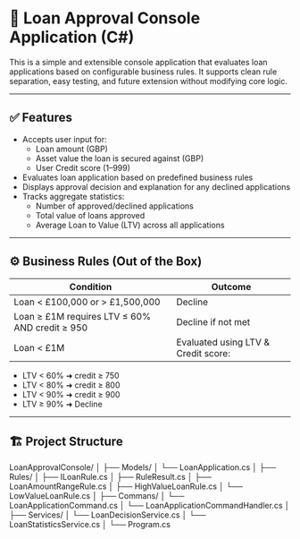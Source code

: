 # 🏦 Loan Approval Console Application (C#)

This is a simple and extensible console application that evaluates loan applications based on configurable business rules. It supports clean rule separation, easy testing, and future extension without modifying core logic.

---

## ✅ Features

- Accepts user input for:
  - Loan amount (GBP)
  - Asset value the loan is secured against (GBP)
  - User Credit score (1–999)
- Evaluates loan application based on predefined business rules
- Displays approval decision and explanation for any declined applications
- Tracks aggregate statistics:
  - Number of approved/declined applications
  - Total value of loans approved
  - Average Loan to Value (LTV) across all applications

---

## ⚙️ Business Rules (Out of the Box)

| Condition                                           | Outcome        |
|----------------------------------------------------|----------------|
| Loan < £100,000 or > £1,500,000                    | Decline        |
| Loan ≥ £1M requires LTV ≤ 60% AND credit ≥ 950     | Decline if not met |
| Loan < £1M                                         | Evaluated using LTV & Credit score:
- LTV < 60% ➜ credit ≥ 750  
- LTV < 80% ➜ credit ≥ 800  
- LTV < 90% ➜ credit ≥ 900  
- LTV ≥ 90% ➜ Decline

---

## 🏗️ Project Structure
LoanApprovalConsole/
│
├── Models/
│ └── LoanApplication.cs
│
├── Rules/
│ ├── ILoanRule.cs
│ ├── RuleResult.cs
│ ├── LoanAmountRangeRule.cs
│ ├── HighValueLoanRule.cs
│ └── LowValueLoanRule.cs
│
├── Commans/
│ └── LoanApplicationCommand.cs
│ └── LoanApplicationCommandHandler.cs
│
├── Services/
│ └── LoanDecisionService.cs
│ └── LoanStatisticsService.cs
│
└── Program.cs

